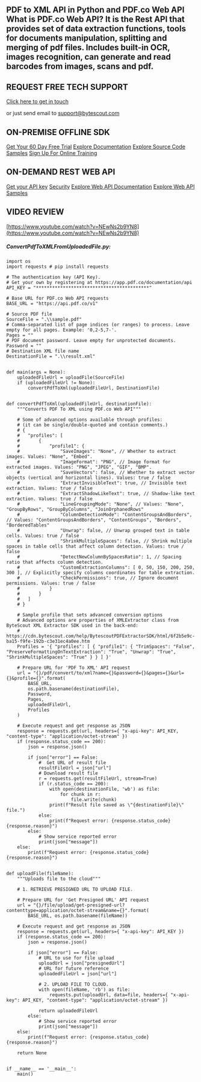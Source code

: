 ## PDF to XML API in Python and PDF.co Web API What is PDF.co Web API? It is the Rest API that provides set of data extraction functions, tools for documents manipulation, splitting and merging of pdf files. Includes built-in OCR, images recognition, can generate and read barcodes from images, scans and pdf.

## REQUEST FREE TECH SUPPORT

[Click here to get in touch](https://bytescout.zendesk.com/hc/en-us/requests/new?subject=PDF.co%20Web%20API%20Question)

or just send email to [support@bytescout.com](mailto:support@bytescout.com?subject=PDF.co%20Web%20API%20Question) 

## ON-PREMISE OFFLINE SDK 

[Get Your 60 Day Free Trial](https://bytescout.com/download/web-installer?utm_source=github-readme)
[Explore Documentation](https://bytescout.com/documentation/index.html?utm_source=github-readme)
[Explore Source Code Samples](https://github.com/bytescout/ByteScout-SDK-SourceCode/)
[Sign Up For Online Training](https://academy.bytescout.com/)


## ON-DEMAND REST WEB API

[Get your API key](https://app.pdf.co/signup?utm_source=github-readme)
[Security](https://pdf.co/security)
[Explore Web API Documentation](https://apidocs.pdf.co?utm_source=github-readme)
[Explore Web API Samples](https://github.com/bytescout/ByteScout-SDK-SourceCode/tree/master/PDF.co%20Web%20API)

## VIDEO REVIEW

[https://www.youtube.com/watch?v=NEwNs2b9YN8](https://www.youtube.com/watch?v=NEwNs2b9YN8)




<!-- code block begin -->

##### **ConvertPdfToXMLFromUploadedFile.py:**
    
```
import os
import requests # pip install requests

# The authentication key (API Key).
# Get your own by registering at https://app.pdf.co/documentation/api
API_KEY = "******************************************"

# Base URL for PDF.co Web API requests
BASE_URL = "https://api.pdf.co/v1"

# Source PDF file
SourceFile = ".\\sample.pdf"
# Comma-separated list of page indices (or ranges) to process. Leave empty for all pages. Example: '0,2-5,7-'.
Pages = ""
# PDF document password. Leave empty for unprotected documents.
Password = ""
# Destination XML file name
DestinationFile = ".\\result.xml"


def main(args = None):
    uploadedFileUrl = uploadFile(SourceFile)
    if (uploadedFileUrl != None):
        convertPdfToXml(uploadedFileUrl, DestinationFile)


def convertPdfToXml(uploadedFileUrl, destinationFile):
    """Converts PDF To XML using PDF.co Web API"""

    # Some of advanced options available through profiles:
    # (it can be single/double-quoted and contain comments.)
    # {
    # 	"profiles": [
    # 		{
    # 			"profile1": {
    # 				"SaveImages": "None", // Whether to extract images. Values: "None", "Embed".
    # 				"ImageFormat": "PNG", // Image format for extracted images. Values: "PNG", "JPEG", "GIF", "BMP".
    # 				"SaveVectors": false, // Whether to extract vector objects (vertical and horizontal lines). Values: true / false
    # 				"ExtractInvisibleText": true, // Invisible text extraction. Values: true / false
    # 				"ExtractShadowLikeText": true, // Shadow-like text extraction. Values: true / false
    # 				"LineGroupingMode": "None", // Values: "None", "GroupByRows", "GroupByColumns", "JoinOrphanedRows"
    # 				"ColumnDetectionMode": "ContentGroupsAndBorders", // Values: "ContentGroupsAndBorders", "ContentGroups", "Borders", "BorderedTables"
    # 				"Unwrap": false, // Unwrap grouped text in table cells. Values: true / false
    # 				"ShrinkMultipleSpaces": false, // Shrink multiple spaces in table cells that affect column detection. Values: true / false
    # 				"DetectNewColumnBySpacesRatio": 1, // Spacing ratio that affects column detection.
    # 				"CustomExtractionColumns": [ 0, 50, 150, 200, 250, 300 ], // Explicitly specify columns coordinates for table extraction.
    # 				"CheckPermissions": true, // Ignore document permissions. Values: true / false
    # 			}
    # 		}
    # 	]
    # }

    # Sample profile that sets advanced conversion options
    # Advanced options are properties of XMLExtractor class from ByteScout XML Extractor SDK used in the back-end:
    # https://cdn.bytescout.com/help/BytescoutPDFExtractorSDK/html/6f2b5e9c-ba15-f9fe-192b-c3e31ec4a0ee.htm
    Profiles = '{ "profiles": [ { "profile1": { "TrimSpaces": "False", "PreserveFormattingOnTextExtraction": "True", "Unwrap": "True", "ShrinkMultipleSpaces": "True" } } ] }'

    # Prepare URL for 'PDF To XML' API request
    url = "{}/pdf/convert/to/xml?name={}&password={}&pages={}&url={}&profile={}".format(
        BASE_URL,
        os.path.basename(destinationFile),
        Password,
        Pages,
        uploadedFileUrl,
        Profiles
    )

    # Execute request and get response as JSON
    response = requests.get(url, headers={ "x-api-key": API_KEY, "content-type": "application/octet-stream" })
    if (response.status_code == 200):
        json = response.json()

        if json["error"] == False:
            #  Get URL of result file
            resultFileUrl = json["url"]            
            # Download result file
            r = requests.get(resultFileUrl, stream=True)
            if (r.status_code == 200):
                with open(destinationFile, 'wb') as file:
                    for chunk in r:
                        file.write(chunk)
                print(f"Result file saved as \"{destinationFile}\" file.")
            else:
                print(f"Request error: {response.status_code} {response.reason}")
        else:
            # Show service reported error
            print(json["message"])
    else:
        print(f"Request error: {response.status_code} {response.reason}")


def uploadFile(fileName):
    """Uploads file to the cloud"""
    
    # 1. RETRIEVE PRESIGNED URL TO UPLOAD FILE.

    # Prepare URL for 'Get Presigned URL' API request
    url = "{}/file/upload/get-presigned-url?contenttype=application/octet-stream&name={}".format(
        BASE_URL, os.path.basename(fileName))
    
    # Execute request and get response as JSON
    response = requests.get(url, headers={ "x-api-key": API_KEY })
    if (response.status_code == 200):
        json = response.json()
        
        if json["error"] == False:
            # URL to use for file upload
            uploadUrl = json["presignedUrl"]
            # URL for future reference
            uploadedFileUrl = json["url"]

            # 2. UPLOAD FILE TO CLOUD.
            with open(fileName, 'rb') as file:
                requests.put(uploadUrl, data=file, headers={ "x-api-key": API_KEY, "content-type": "application/octet-stream" })

            return uploadedFileUrl
        else:
            # Show service reported error
            print(json["message"])    
    else:
        print(f"Request error: {response.status_code} {response.reason}")

    return None


if __name__ == '__main__':
    main()
```

<!-- code block end -->